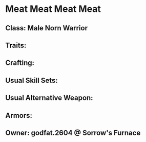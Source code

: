 # Meat Meat Meat Meat

## Class: Male Norn Warrior

## Traits:

## Crafting:

## Usual Skill Sets:

## Usual Alternative Weapon:

## Armors:

## Owner: godfat.2604 @ Sorrow's Furnace
